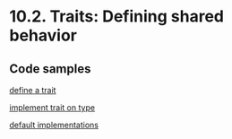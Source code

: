 # 10.2. Traits: Defining shared behavior

## Code samples

[define a trait](./crates/define_trait/src/main.rs)

[implement trait on type](./crates/implement_trait/src/main.rs)

[default implementations](./crates/default_implementations/src/main.rs)
